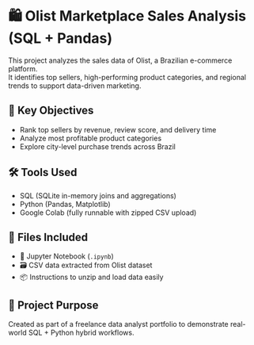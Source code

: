 # 🛍️ Olist Marketplace Sales Analysis (SQL + Pandas)

This project analyzes the sales data of Olist, a Brazilian e-commerce platform.  
It identifies top sellers, high-performing product categories, and regional trends to support data-driven marketing.

## 🔎 Key Objectives
- Rank top sellers by revenue, review score, and delivery time
- Analyze most profitable product categories
- Explore city-level purchase trends across Brazil

## 🛠️ Tools Used
- SQL (SQLite in-memory joins and aggregations)
- Python (Pandas, Matplotlib)
- Google Colab (fully runnable with zipped CSV upload)

## 📁 Files Included
- 🧾 Jupyter Notebook (`.ipynb`)
- 🗃️ CSV data extracted from Olist dataset
- 📦 Instructions to unzip and load data easily

## 💼 Project Purpose
Created as part of a freelance data analyst portfolio to demonstrate real-world SQL + Python hybrid workflows.
